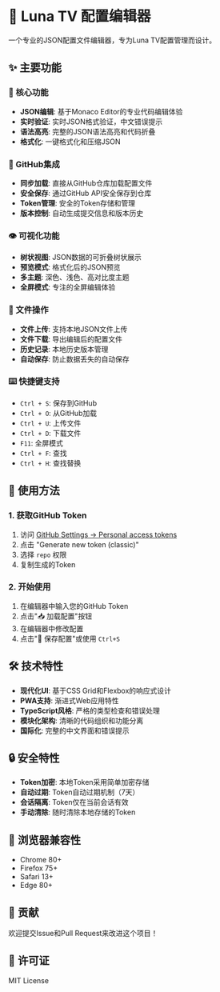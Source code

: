 # 🌙 Luna TV 配置编辑器

一个专业的JSON配置文件编辑器，专为Luna TV配置管理而设计。


## ✨ 主要功能

### 🎯 核心功能
- **JSON编辑**: 基于Monaco Editor的专业代码编辑体验
- **实时验证**: 实时JSON格式验证，中文错误提示
- **语法高亮**: 完整的JSON语法高亮和代码折叠
- **格式化**: 一键格式化和压缩JSON

### 🔄 GitHub集成
- **同步加载**: 直接从GitHub仓库加载配置文件
- **安全保存**: 通过GitHub API安全保存到仓库
- **Token管理**: 安全的Token存储和管理
- **版本控制**: 自动生成提交信息和版本历史

### 👁️ 可视化功能
- **树状视图**: JSON数据的可折叠树状展示
- **预览模式**: 格式化后的JSON预览
- **多主题**: 深色、浅色、高对比度主题
- **全屏模式**: 专注的全屏编辑体验

### 📁 文件操作
- **文件上传**: 支持本地JSON文件上传
- **文件下载**: 导出编辑后的配置文件
- **历史记录**: 本地历史版本管理
- **自动保存**: 防止数据丢失的自动保存

### ⌨️ 快捷键支持
- `Ctrl + S`: 保存到GitHub
- `Ctrl + O`: 从GitHub加载
- `Ctrl + U`: 上传文件
- `Ctrl + D`: 下载文件
- `F11`: 全屏模式
- `Ctrl + F`: 查找
- `Ctrl + H`: 查找替换

## 🚀 使用方法

### 1. 获取GitHub Token
1. 访问 [GitHub Settings → Personal access tokens](https://github.com/settings/tokens)
2. 点击 "Generate new token (classic)"
3. 选择 `repo` 权限
4. 复制生成的Token

### 2. 开始使用
1. 在编辑器中输入您的GitHub Token
2. 点击"📥 加载配置"按钮
3. 在编辑器中修改配置
4. 点击"💾 保存配置"或使用 `Ctrl+S`

## 🛠️ 技术特性

- **现代化UI**: 基于CSS Grid和Flexbox的响应式设计
- **PWA支持**: 渐进式Web应用特性
- **TypeScript风格**: 严格的类型检查和错误处理
- **模块化架构**: 清晰的代码组织和功能分离
- **国际化**: 完整的中文界面和错误提示

## 🔒 安全特性

- **Token加密**: 本地Token采用简单加密存储
- **自动过期**: Token自动过期机制（7天）
- **会话隔离**: Token仅在当前会话有效
- **手动清除**: 随时清除本地存储的Token

## 📱 浏览器兼容性

- Chrome 80+
- Firefox 75+
- Safari 13+
- Edge 80+

## 🤝 贡献

欢迎提交Issue和Pull Request来改进这个项目！

## 📄 许可证

MIT License
